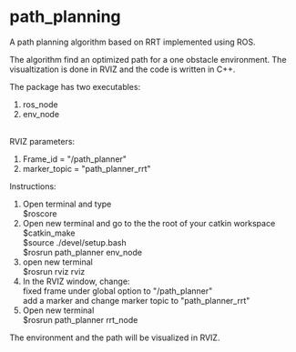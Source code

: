 # path_planning
A path planning algorithm based on RRT implemented using ROS.

The algorithm find an optimized path for a one obstacle environment. The visualtization is done in RVIZ and the code is written in C++.  <br  />

The package has two executables: <br  />
1. ros_node <br  />
2. env_node <br  /><br  />

RVIZ parameters:  <br  />
1. Frame_id = "/path_planner"  <br  />
2. marker_topic = "path_planner_rrt"  <br  />

Instructions:  <br  />

1. Open terminal and type  <br  />
  $roscore  <br  />
2. Open new terminal and go to the the root of your catkin workspace  <br  />
  $catkin_make  <br  />
  $source ./devel/setup.bash  <br  />
  $rosrun path_planner env_node  <br  />
3. open new terminal  <br  />
  $rosrun rviz rviz  <br  />
4. In the RVIZ window, change:  <br  />
  fixed frame under global option to "/path_planner"  <br  />
  add a marker and change marker topic to "path_planner_rrt"  <br  />
5. Open new terminal  <br  />
  $rosrun path_planner rrt_node  <br  />

The environment and the path will be visualized in RVIZ.   <br  />
